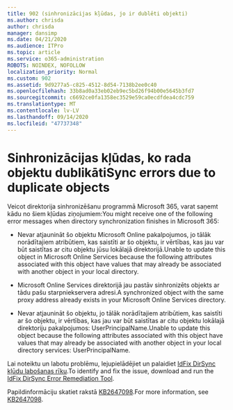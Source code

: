 ```yaml
---
title: 902 (sinhronizācijas kļūdas, jo ir dublēti objekti)
ms.author: chrisda
author: chrisda
manager: dansimp
ms.date: 04/21/2020
ms.audience: ITPro
ms.topic: article
ms.service: o365-administration
ROBOTS: NOINDEX, NOFOLLOW
localization_priority: Normal
ms.custom: 902
ms.assetid: 9d9277a5-c825-4512-8d54-7138b2ee0c40
ms.openlocfilehash: 33b8ad0a33eb02eb9ec5bd26f94b00e5645b3fd7
ms.sourcegitcommit: c6692ce0fa1358ec3529e59ca0ecdfdea4cdc759
ms.translationtype: MT
ms.contentlocale: lv-LV
ms.lasthandoff: 09/14/2020
ms.locfileid: "47737348"
---
```

# <a name="sync-errors-due-to-duplicate-objects"></a><span data-ttu-id="eeb21-102">Sinhronizācijas kļūdas, ko rada objektu dublikāti</span><span class="sxs-lookup"><span data-stu-id="eeb21-102">Sync errors due to duplicate objects</span></span>

<span data-ttu-id="eeb21-103">Veicot direktorija sinhronizēšanu programmā Microsoft 365, varat saņemt kādu no šiem kļūdas ziņojumiem:</span><span class="sxs-lookup"><span data-stu-id="eeb21-103">You might receive one of the following error messages when directory synchronization finishes in Microsoft 365:</span></span>

- <span data-ttu-id="eeb21-104">Nevar atjaunināt šo objektu Microsoft Online pakalpojumos, jo tālāk norādītajiem atribūtiem, kas saistīti ar šo objektu, ir vērtības, kas jau var būt saistītas ar citu objektu jūsu lokālajā direktorijā.</span><span class="sxs-lookup"><span data-stu-id="eeb21-104">Unable to update this object in Microsoft Online Services because the following attributes associated with this object have values that may already be associated with another object in your local directory.</span></span>

- <span data-ttu-id="eeb21-105">Microsoft Online Services direktorijā jau pastāv sinhronizēts objekts ar tādu pašu starpniekservera adresi.</span><span class="sxs-lookup"><span data-stu-id="eeb21-105">A synchronized object with the same proxy address already exists in your Microsoft Online Services directory.</span></span>

- <span data-ttu-id="eeb21-106">Nevar atjaunināt šo objektu, jo tālāk norādītajiem atribūtiem, kas saistīti ar šo objektu, ir vērtības, kas jau var būt saistītas ar citu objektu lokālajā direktoriju pakalpojumos: UserPrincipalName.</span><span class="sxs-lookup"><span data-stu-id="eeb21-106">Unable to update this object because the following attributes associated with this object have values that may already be associated with another object in your local directory services: UserPrincipalName.</span></span>

<span data-ttu-id="eeb21-107">Lai noteiktu un labotu problēmu, lejupielādējiet un palaidiet [IdFix DirSync kļūdu labošanas rīku](https://www.microsoft.com/download/details.aspx?id=36832).</span><span class="sxs-lookup"><span data-stu-id="eeb21-107">To identify and fix the issue, download and run the [IdFix DirSync Error Remediation Tool](https://www.microsoft.com/download/details.aspx?id=36832).</span></span>

<span data-ttu-id="eeb21-108">Papildinformāciju skatiet rakstā [KB2647098](https://support.microsoft.com/help/2647098/duplicate-or-invalid-attributes-prevent-directory-synchronization-in-o).</span><span class="sxs-lookup"><span data-stu-id="eeb21-108">For more information, see [KB2647098](https://support.microsoft.com/help/2647098/duplicate-or-invalid-attributes-prevent-directory-synchronization-in-o).</span></span>
